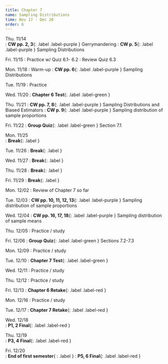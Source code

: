 ```yaml
---
title: Chapter 7
name: Sampling Distributions
time: Nov 17 - Dec 20
order: 6
---
```

<!--
**Standard 2.1**{: .label .label-yellow }
: **CW pp. 3, 4**{: .label .label-purple }
: **Group Quiz**{: .label .label-green } Section 2.1
: **Test Retake**{: .label .label-red} Chapter 4 Retake
: **No School**{: .label } Staff PD Day
: Practice
: **Chapter 2 Test**{: .label .label-green }
: **Chapter 2 Retake on Wed, 10/18**{: .label .label-red } -->

Thu. 11/14	
: **CW pp. 2, 3**{: .label .label-purple } Gerrymandering
: **CW p. 5**{: .label .label-purple } Sampling Distributions

Fri. 11/15
: Practice w/ Quiz 6.1- 6.2
: Review Quiz 6.3
	
Mon. 11/18
: Warm-up
: **CW pp. 6**{: .label .label-purple } Sampling Distributions

Tue. 11/19
: Practice

Wed. 11/20
: **Chapter 6 Test**{: .label .label-green }

Thu. 11/21
: **CW pp. 7, 8**{: .label .label-purple } Sampling Distributions and Biased Estimators
: **CW p. 9**{: .label .label-purple } Sampling distribution of sample proportions

Fri. 11/22
: **Group Quiz**{: .label .label-green } Section 7.1
	
	
Mon. 11/25	
: **Break**{: .label }

Tue. 11/26
: **Break**{: .label }

Wed. 11/27
: **Break**{: .label }

Thu. 11/28
: **Break**{: .label }

Fri. 11/29
: **Break**{: .label }
	
Mon. 12/02
: Review of Chapter 7 so far

Tue. 12/03
: **CW pp. 10, 11, 12, 13**{: .label .label-purple } Sampling distribution of sample proportions

Wed. 12/04
: **CW pp. 16, 17, 18**{: .label .label-purple } Sampling distribution of sample means

Thu. 12/05
: Practice / study

Fri. 12/06
: **Group Quiz**{: .label .label-green } Sections 7.2-7.3	
	
Mon. 12/09
: Practice / study

Tue. 12/10
: **Chapter 7 Test**{: .label .label-green }

Wed. 12/11
: Practice / study

Thu. 12/12
: Practice / study

Fri. 12/13
: **Chapter 6 Retake**{: .label .label-red }
	
Mon. 12/16
: Practice / study

Tue. 12/17
: **Chapter 7 Retake**{: .label .label-red }

Wed. 12/18	
: **P1, 2 Final**{: .label .label-red }

Thu. 12/19  
: **P3, 4 Final**{: .label .label-red }

Fri. 12/20	
: **End of first semester**{ : .label }
: **P5, 6 Final**{: .label .label-red }
